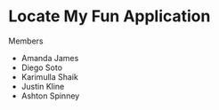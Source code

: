 # Locate My Fun Application

Members
- Amanda James
- Diego Soto
- Karimulla Shaik
- Justin Kline
- Ashton Spinney
